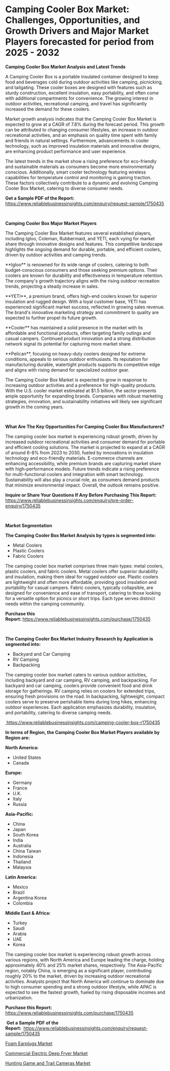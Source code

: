 <p><h1>Camping Cooler Box Market: Challenges, Opportunities, and Growth Drivers and Major Market Players forecasted for period from 2025 - 2032</h1></p><p><strong>Camping Cooler Box Market Analysis and Latest Trends</strong></p>
<p><p>A Camping Cooler Box is a portable insulated container designed to keep food and beverages cold during outdoor activities like camping, picnicking, and tailgating. These cooler boxes are designed with features such as sturdy construction, excellent insulation, easy portability, and often come with additional compartments for convenience. The growing interest in outdoor activities, recreational camping, and travel has significantly increased the demand for these coolers.</p><p>Market growth analysis indicates that the Camping Cooler Box Market is expected to grow at a CAGR of 7.8% during the forecast period. This growth can be attributed to changing consumer lifestyles, an increase in outdoor recreational activities, and an emphasis on quality time spent with family and friends in natural settings. Furthermore, advancements in cooler technology, such as improved insulation materials and innovative designs, are enhancing product performance and user experience.</p><p>The latest trends in the market show a rising preference for eco-friendly and sustainable materials as consumers become more environmentally conscious. Additionally, smart cooler technology featuring wireless capabilities for temperature control and monitoring is gaining traction. These factors collectively contribute to a dynamic and evolving Camping Cooler Box Market, catering to diverse consumer needs.</p></p>
<p><strong>Get a Sample PDF of the Report:&nbsp;</strong> <a href="https://www.reliablebusinessinsights.com/enquiry/request-sample/1750435?utm_campaign=1877&utm_medium=2&utm_source=Github&utm_content=ia&utm_term=07022025&utm_id=camping-cooler-box">https://www.reliablebusinessinsights.com/enquiry/request-sample/1750435</a></p>
<p>&nbsp;</p>
<p><strong>Camping Cooler Box Major Market Players</strong></p>
<p><p>The Camping Cooler Box Market features several established players, including Igloo, Coleman, Rubbermaid, and YETI, each vying for market share through innovative designs and features. This competitive landscape highlights the ongoing demand for durable, portable, and efficient coolers, driven by outdoor activities and camping trends.</p><p>**Igloo** is renowned for its wide range of coolers, catering to both budget-conscious consumers and those seeking premium options. Their coolers are known for durability and effectiveness in temperature retention. The company's growth trajectory aligns with the rising outdoor recreation trends, projecting a steady increase in sales.</p><p>**YETI**, a premium brand, offers high-end coolers known for superior insulation and rugged design. With a loyal customer base, YETI has experienced significant market success, reflected in growing sales revenue. The brand's innovative marketing strategy and commitment to quality are expected to further propel its future growth.</p><p>**Cooler** has maintained a solid presence in the market with its affordable and functional products, often targeting family outings and casual campers. Continued product innovation and a strong distribution network signal its potential for capturing more market share.</p><p>**Pelican**, focusing on heavy-duty coolers designed for extreme conditions, appeals to serious outdoor enthusiasts. Its reputation for manufacturing durable, watertight products supports its competitive edge and aligns with rising demand for specialized outdoor gear.</p><p>The Camping Cooler Box Market is expected to grow in response to increasing outdoor activities and a preference for high-quality products. With the U.S. cooler market estimated at $1.5 billion, the sector presents ample opportunity for expanding brands. Companies with robust marketing strategies, innovation, and sustainability initiatives will likely see significant growth in the coming years.</p></p>
<p>&nbsp;</p>
<p><strong>What Are The Key Opportunities For Camping Cooler Box Manufacturers?</strong></p>
<p><p>The camping cooler box market is experiencing robust growth, driven by increased outdoor recreational activities and consumer demand for portable and efficient cooling solutions. The market is projected to expand at a CAGR of around 6-8% from 2023 to 2030, fueled by innovations in insulation technology and eco-friendly materials. E-commerce channels are enhancing accessibility, while premium brands are capturing market share with high-performance models. Future trends indicate a rising preference for multi-functional coolers and integration with smart technology. Sustainability will also play a crucial role, as consumers demand products that minimize environmental impact. Overall, the outlook remains positive.</p></p>
<p><strong>Inquire or Share Your Questions If Any Before Purchasing This Report:</strong> <a href="https://www.reliablebusinessinsights.com/enquiry/pre-order-enquiry/1750435?utm_campaign=1877&utm_medium=2&utm_source=Github&utm_content=ia&utm_term=07022025&utm_id=camping-cooler-box">https://www.reliablebusinessinsights.com/enquiry/pre-order-enquiry/1750435</a></p>
<p>&nbsp;</p>
<p><strong>Market Segmentation</strong></p>
<p><strong>The Camping Cooler Box Market Analysis by types is segmented into:</strong></p>
<p><ul><li>Metal Coolers</li><li>Plastic Coolers</li><li>Fabric Coolers</li></ul></p>
<p><p>The camping cooler box market comprises three main types: metal coolers, plastic coolers, and fabric coolers. Metal coolers offer superior durability and insulation, making them ideal for rugged outdoor use. Plastic coolers are lightweight and often more affordable, providing good insulation and portability for casual campers. Fabric coolers, typically collapsible, are designed for convenience and ease of transport, catering to those looking for a versatile option for picnics or short trips. Each type serves distinct needs within the camping community.</p></p>
<p><strong>Purchase this Report:&nbsp;</strong><a href="https://www.reliablebusinessinsights.com/purchase/1750435?utm_campaign=1877&utm_medium=2&utm_source=Github&utm_content=ia&utm_term=07022025&utm_id=camping-cooler-box">https://www.reliablebusinessinsights.com/purchase/1750435</a></p>
<p>&nbsp;</p>
<p><strong>The Camping Cooler Box Market Industry Research by Application is segmented into:</strong></p>
<p><ul><li>Backyard and Car Camping</li><li>RV Camping</li><li>Backpacking</li></ul></p>
<p><p>The camping cooler box market caters to various outdoor activities, including backyard and car camping, RV camping, and backpacking. For backyard and car camping, coolers provide convenient food and drink storage for gatherings. RV camping relies on coolers for extended trips, ensuring fresh provisions on the road. In backpacking, lightweight, compact coolers serve to preserve perishable items during long hikes, enhancing outdoor experiences. Each application emphasizes durability, insulation, and portability, catering to diverse camping needs.</p></p>
<p><a href="https://www.reliablebusinessinsights.com/camping-cooler-box-r1750435?utm_campaign=1877&utm_medium=2&utm_source=Github&utm_content=ia&utm_term=07022025&utm_id=camping-cooler-box">&nbsp;https://www.reliablebusinessinsights.com/camping-cooler-box-r1750435</a></p>
<p><strong>In terms of Region, the Camping Cooler Box Market Players available by Region are:</strong></p>
<p>
    <p> <strong> North America: </strong>
        <ul>
            <li>United States</li>
            <li>Canada</li>
        </ul>
        </p> 
    <p> <strong> Europe: </strong>
        <ul>
            <li>Germany</li>
            <li>France</li>
            <li>U.K.</li>
            <li>Italy</li>
            <li>Russia</li>
        </ul>
        </p> 
    <p> <strong> Asia-Pacific: </strong>
        <ul>
            <li>China</li>
            <li>Japan</li>
            <li>South Korea</li>
            <li>India</li>
            <li>Australia</li>
            <li>China Taiwan</li>
            <li>Indonesia</li>
            <li>Thailand</li>
            <li>Malaysia</li>
        </ul>
        </p> 
    <p> <strong> Latin America: </strong>
        <ul>
            <li>Mexico</li>
            <li>Brazil</li>
            <li>Argentina Korea</li>
            <li>Colombia</li>
        </ul>
        </p> 
    <p> <strong> Middle East & Africa: </strong>
        <ul>
            <li>Turkey</li>
            <li>Saudi</li>
            <li>Arabia</li>
            <li>UAE</li>
            <li>Korea</li>
        </ul>
    </p>
    </p>
<p><p>The camping cooler box market is experiencing robust growth across various regions, with North America and Europe leading the charge, holding approximately 40% and 25% market shares, respectively. The Asia-Pacific region, notably China, is emerging as a significant player, contributing roughly 20% to the market, driven by increasing outdoor recreational activities. Analysts project that North America will continue to dominate due to high consumer spending and a strong outdoor lifestyle, while APAC is expected to see the fastest growth, fueled by rising disposable incomes and urbanization.</p></p>
<p><strong>Purchase this Report: </strong><a href="https://www.reliablebusinessinsights.com/purchase/1750435?utm_campaign=1877&utm_medium=2&utm_source=Github&utm_content=ia&utm_term=07022025&utm_id=camping-cooler-box">https://www.reliablebusinessinsights.com/purchase/1750435</a></p>
<p>&nbsp;<strong>Get a Sample PDF of the Report:&nbsp;&nbsp;</strong><a href="https://www.reliablebusinessinsights.com/enquiry/request-sample/1750435?utm_campaign=1877&utm_medium=2&utm_source=Github&utm_content=ia&utm_term=07022025&utm_id=camping-cooler-box">https://www.reliablebusinessinsights.com/enquiry/request-sample/1750435</a></p>
<p><strong></strong></p>
<p><p><a href="https://github.com/tapandtarxo/Market-Research-Report-List-1/blob/main/foam-earplugs-market.md?utm_campaign=1877&utm_medium=2&utm_source=Github&utm_content=ia&utm_term=07022025&utm_id=camping-cooler-box">Foam Earplugs Market</a></p><p><a href="https://github.com/msiyahhonzo46/Market-Research-Report-List-1/blob/main/commercial-electric-deep-fryer-market.md?utm_campaign=1877&utm_medium=2&utm_source=Github&utm_content=ia&utm_term=07022025&utm_id=camping-cooler-box">Commercial Electric Deep Fryer Market</a></p><p><a href="https://github.com/elizabethdagraca/Market-Research-Report-List-5/blob/main/hunting-game-and-trail-cameras-market.md?utm_campaign=1877&utm_medium=2&utm_source=Github&utm_content=ia&utm_term=07022025&utm_id=camping-cooler-box">Hunting Game and Trail Cameras Market</a></p></p>